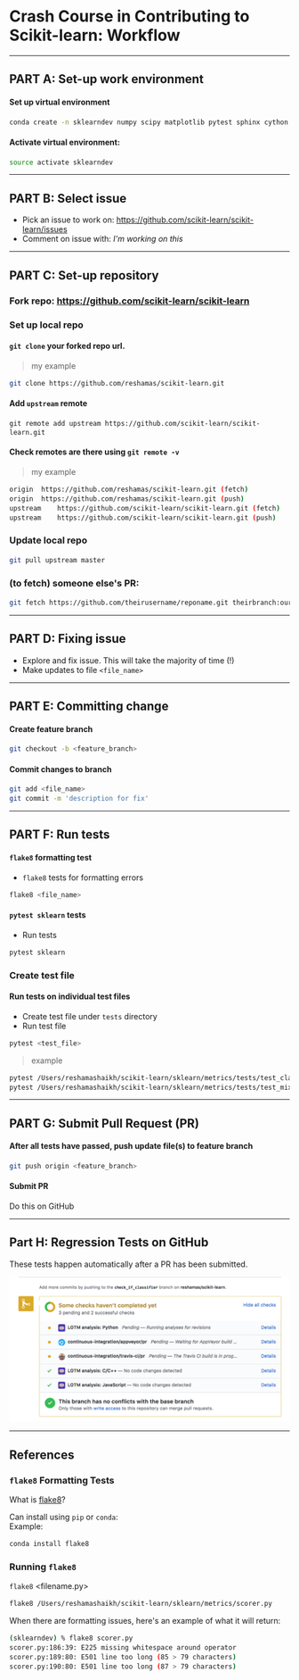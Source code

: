 # Crash Course in Contributing to Scikit-learn:  Workflow

---
## PART A:  Set-up work environment

#### Set up virtual environment
```bash
conda create -n sklearndev numpy scipy matplotlib pytest sphinx cython ipykernel
```
#### Activate virtual environment:  
```bash
source activate sklearndev
```

---

## PART B:  Select issue
- Pick an issue to work on:  https://github.com/scikit-learn/scikit-learn/issues
- Comment on issue with:  *I'm working on this*

---

## PART C:  Set-up repository

### Fork repo:  https://github.com/scikit-learn/scikit-learn

### Set up local repo  
#### `git clone` your forked repo url.  

>my example
```bash
git clone https://github.com/reshamas/scikit-learn.git
```

#### Add `upstream` remote
```
git remote add upstream https://github.com/scikit-learn/scikit-learn.git
```

#### Check remotes are there using `git remote -v`

>my example
```bash
origin	https://github.com/reshamas/scikit-learn.git (fetch)
origin	https://github.com/reshamas/scikit-learn.git (push)
upstream	https://github.com/scikit-learn/scikit-learn.git (fetch)
upstream	https://github.com/scikit-learn/scikit-learn.git (push)
```

### Update local repo
```bash
git pull upstream master
```

### (to fetch) someone else's PR:
```bash
git fetch https://github.com/theirusername/reponame.git theirbranch:ourbranch
```

---

## PART D:  Fixing issue
- Explore and fix issue.  This will take the majority of time (!)
- Make updates to file `<file_name>`

---

## PART E:  Committing change 

#### Create feature branch

```bash
git checkout -b <feature_branch>
```

#### Commit changes to branch

```bash
git add <file_name>
git commit -m 'description for fix'
```

---

## PART F:  Run tests

#### `flake8` formatting test
- `flake8` tests for formatting errors

```bash
flake8 <file_name>
```

#### `pytest sklearn` tests
- Run tests  
```bash
pytest sklearn
```

### Create test file

#### Run tests on individual test files  
- Create test file under `tests` directory
- Run test file

```bash
pytest <test_file>
```

>example
```bash
pytest /Users/reshamashaikh/scikit-learn/sklearn/metrics/tests/test_classifier.py
pytest /Users/reshamashaikh/scikit-learn/sklearn/metrics/tests/test_mixture.py
```

---

## PART G:  Submit Pull Request (PR)
#### After all tests have passed, push update file(s) to feature branch
```bash
git push origin <feature_branch>
```

#### Submit PR  
Do this on GitHub

---

## Part H:  Regression Tests on GitHub
These tests happen automatically after a PR has been submitted.

<img src="images/reg_tests.png"  />
 
---

## References

### `flake8` Formatting Tests
What is [flake8](https://medium.com/python-pandemonium/what-is-flake8-and-why-we-should-use-it-b89bd78073f2)?

Can install using `pip` or `conda`:  
Example:  
```python
conda install flake8 
```

### Running `flake8`
`flake8` <filename.py>
```bash
flake8 /Users/reshamashaikh/scikit-learn/sklearn/metrics/scorer.py
```

When there are formatting issues, here's an example of what it will return:
```bash
(sklearndev) % flake8 scorer.py
scorer.py:186:39: E225 missing whitespace around operator
scorer.py:189:80: E501 line too long (85 > 79 characters)
scorer.py:190:80: E501 line too long (87 > 79 characters)
```



